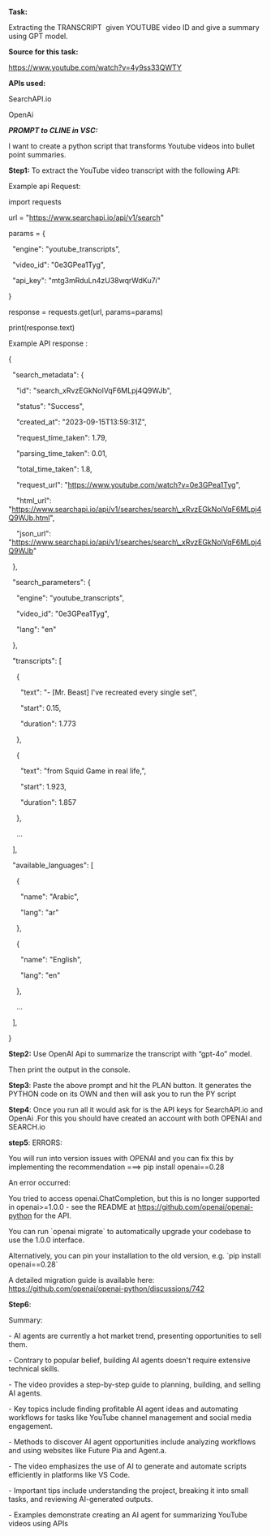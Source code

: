 **Task:**

Extracting the TRANSCRIPT  given YOUTUBE video ID and give a summary using GPT model. 

  

**Source for this task:**

https://www.youtube.com/watch?v=4y9ss33QWTY

  

  

**APIs used:**

SearchAPI.io

OpenAi

  

  

**_PROMPT to CLINE in VSC:_**

  

I want to create a python script that transforms Youtube videos into bullet point summaries.

  

**Step1:** To extract the YouTube video transcript with the following API:

  

Example api Request:

  

import requests

  

url = "https://www.searchapi.io/api/v1/search"

params = {

  "engine": "youtube\_transcripts",

  "video\_id": "0e3GPea1Tyg",

  "api\_key": "mtg3mRduLn4zU38wqrWdKu7i"

}

  

response = requests.get(url, params=params)

print(response.text)

  

  

Example API response :

  

{

  "search\_metadata": {

    "id": "search\_xRvzEGkNolVqF6MLpj4Q9WJb",

    "status": "Success",

    "created\_at": "2023-09-15T13:59:31Z",

    "request\_time\_taken": 1.79,

    "parsing\_time\_taken": 0.01,

    "total\_time\_taken": 1.8,

    "request\_url": "https://www.youtube.com/watch?v=0e3GPea1Tyg",

    "html\_url": "https://www.searchapi.io/api/v1/searches/search\_xRvzEGkNolVqF6MLpj4Q9WJb.html",

    "json\_url": "https://www.searchapi.io/api/v1/searches/search\_xRvzEGkNolVqF6MLpj4Q9WJb"

  },

  "search\_parameters": {

    "engine": "youtube\_transcripts",

    "video\_id": "0e3GPea1Tyg",

    "lang": "en"

  },

  "transcripts": \[

    {

      "text": "- \[Mr. Beast\] I've recreated every single set",

      "start": 0.15,

      "duration": 1.773

    },

    {

      "text": "from Squid Game in real life,",

      "start": 1.923,

      "duration": 1.857

    },

    ...

  \],

  "available\_languages": \[

    {

      "name": "Arabic",

      "lang": "ar"

    },

    {

      "name": "English",

      "lang": "en"

    },

    ...

  \],

}

  

  

**Step2:** Use OpenAI Api to summarize the transcript with “gpt-4o” model.

  

Then print the output in the console.

  

**Step3**: Paste the above prompt and hit the PLAN button. It generates the PYTHON code on its OWN and then will ask you to run the PY script

  

**Step4**: Once you run all it would ask for is the API keys for SearchAPI.io and OpenAi .For this you should have created an account with both OPENAI and SEARCH.io 

  

  

**step5**: ERRORS:

You will run into version issues with OPENAI and you can fix this by implementing the recommendation ===> pip install openai==0.28

  

An error occurred: 

  

You tried to access openai.ChatCompletion, but this is no longer supported in openai>=1.0.0 - see the README at https://github.com/openai/openai-python for the API.

  

You can run \`openai migrate\` to automatically upgrade your codebase to use the 1.0.0 interface. 

  

Alternatively, you can pin your installation to the old version, e.g. \`pip install openai==0.28\`

  

A detailed migration guide is available here: https://github.com/openai/openai-python/discussions/742

  

  

**Step6**:  

Summary:

  

\- AI agents are currently a hot market trend, presenting opportunities to sell them.

\- Contrary to popular belief, building AI agents doesn't require extensive technical skills.

\- The video provides a step-by-step guide to planning, building, and selling AI agents.

\- Key topics include finding profitable AI agent ideas and automating workflows for tasks like YouTube channel management and social media engagement.

\- Methods to discover AI agent opportunities include analyzing workflows and using websites like Future Pia and Agent.a.

\- The video emphasizes the use of AI to generate and automate scripts efficiently in platforms like VS Code.

\- Important tips include understanding the project, breaking it into small tasks, and reviewing AI-generated outputs.

\- Examples demonstrate creating an AI agent for summarizing YouTube videos using APIs

